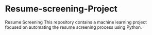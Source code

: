 # Resume-screening-Project
Resume Screening This repository contains a machine learning project focused on automating the resume screening process using Python. 
